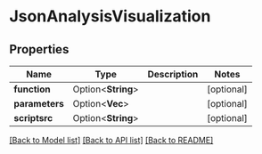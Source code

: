 # JsonAnalysisVisualization

## Properties

Name | Type | Description | Notes
------------ | ------------- | ------------- | -------------
**function** | Option<**String**> |  | [optional]
**parameters** | Option<**Vec<String>**> |  | [optional]
**scriptsrc** | Option<**String**> |  | [optional]

[[Back to Model list]](../README.md#documentation-for-models) [[Back to API list]](../README.md#documentation-for-api-endpoints) [[Back to README]](../README.md)



